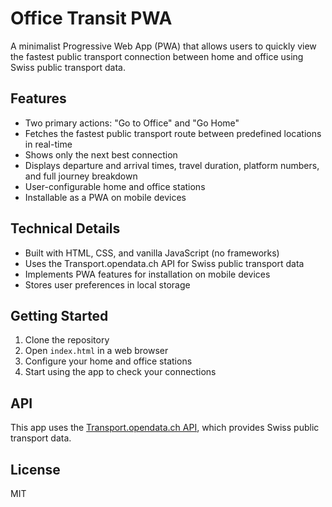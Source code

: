 # Office Transit PWA

A minimalist Progressive Web App (PWA) that allows users to quickly view the fastest public transport connection between home and office using Swiss public transport data.

## Features

- Two primary actions: "Go to Office" and "Go Home"
- Fetches the fastest public transport route between predefined locations in real-time
- Shows only the next best connection
- Displays departure and arrival times, travel duration, platform numbers, and full journey breakdown
- User-configurable home and office stations
- Installable as a PWA on mobile devices

## Technical Details

- Built with HTML, CSS, and vanilla JavaScript (no frameworks)
- Uses the Transport.opendata.ch API for Swiss public transport data
- Implements PWA features for installation on mobile devices
- Stores user preferences in local storage

## Getting Started

1. Clone the repository
2. Open `index.html` in a web browser
3. Configure your home and office stations
4. Start using the app to check your connections

## API

This app uses the [Transport.opendata.ch API](https://transport.opendata.ch/), which provides Swiss public transport data.

## License

MIT 